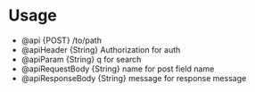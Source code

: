 # Usage

- @api {POST} /to/path
- @apiHeader {String} Authorization   for auth
- @apiParam {String} q                for search
- @apiRequestBody {String} name       for post field name
- @apiResponseBody {String} message   for response message